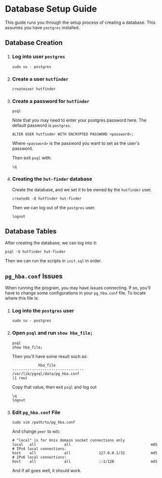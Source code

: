 # Database Setup Guide
This guide runs you through the setup process of creating a database.
This assumes you have `postgres` installed.

## Database Creation

1) ### Log into user `postgres`
    ```
    sudo su - postgres
    ```
2) ### Create a user `hutfinder`
    ```
    createuser hutfinder
    ```
3) ### Create a password for `hutfinder`
    ```
    psql
    ```
    Note that you may need to enter your postgres password here. The default password is `postgres`.
    ```
    ALTER USER hutfinder WITH ENCRYPTED PASSWORD <password>;
    ```
    Where `<password>` is the password you want to set as the user's password.
    
    Then exit `psql` with:
    ```
    \q
    ```
4) ### Creating the `hut-finder` database
    Create the database, and we set it to be owned by the `hutfinder` user.
    ```
    createdb -O hutfinder hut-finder
    ```
    Then we can log out of the `postgres` user.
    ```
    logout
    ```
## Database Tables
After creating the database, we can log into it:
```
psql -U hutfinder hut-finder
```
Then we can run the scripts in `init.sql` in order.

## `pg_hba.conf` Issues
When running the program, you may have issues connecting. If so,
you'll have to change some configurations in your `pg_hba.conf` file. To locate where this file is:
1) ### Log into the `postgres` user
    ```
    sudo su - postgres
    ```
2) ### Open `psql` and run `show hba_file;`
    ```
    psql
    show hba_file;
    ```
    Then you'll have some result such as:
    ```
                hba_file             
    ---------------------------------
    /var/lib/pgsql/data/pg_hba.conf
    (1 row)
    ```
    Copy that value, then exit `psql` and log out
    
    ```
    \q
    logout
    ```

3) ### Edit `pg_hba.conf` File
    ```
    sudo vim /path/to/pg_hba.conf
    ```
    And change `peer` to `md5`:

    ```
    # "local" is for Unix domain socket connections only
    local   all             all                                     md5 
    # IPv4 local connections:
    host    all             all             127.0.0.1/32            md5 
    # IPv6 local connections:
    host    all             all             ::1/128                 md5
    ```
    And if all goes well, it should work.